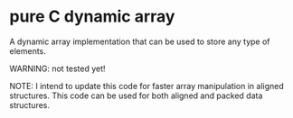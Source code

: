 # pure C dynamic array
A dynamic array implementation that can be used to store any type of elements.

WARNING: not tested yet!

NOTE: I intend to update this code for faster array manipulation in aligned structures. This code can be used for both aligned and packed data structures.

